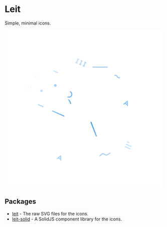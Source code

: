 # Leit

Simple, minimal icons.

<picture>
    <source media="(prefers-color-scheme: dark)" srcset="https://raw.githubusercontent.com/TheCommieAxolotl/leit/main/assets/preview-dark.png">
    <source media="(prefers-color-scheme: light)" srcset="https://raw.githubusercontent.com/TheCommieAxolotl/leit/main/assets/preview-light.png">
    <img alt="Preview" src="https://raw.githubusercontent.com/TheCommieAxolotl/leit/main/assets/preview-dark.png">
</picture>

## Packages

- [leit](https://github.com/TheCommieAxolotl/leit/tree/main/packages/leit) - The raw SVG files for the icons.
- [leit-solid](https://github.com/TheCommieAxolotl/leit/tree/main/packages/solid) - A SolidJS component library for the icons.
